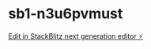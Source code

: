 # sb1-n3u6pvmust

[Edit in StackBlitz next generation editor ⚡️](https://stackblitz.com/~/github.com/jasonxmert/sb1-n3u6pvmust)